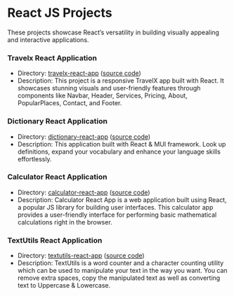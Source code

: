 # React JS Projects

These projects showcase React’s versatility in building visually appealing and interactive applications.

### Travelx React Application

- Directory: [travelx-react-app](https://dassujan.github.io/travelx-react-app) ([source code](https://github.com/dassujan/travelx-react-app))
- Description: This project is a responsive TravelX app built with React. It showcases stunning visuals and user-friendly features through components like Navbar, Header, Services, Pricing, About, PopularPlaces, Contact, and Footer.

### Dictionary React Application

- Directory: [dictionary-react-app](https://dassujan.github.io/dictionary-react-app) ([source code](https://github.com/dassujan/dictionary-react-app))
- Description: This application built with React & MUI framework. Look up definitions, expand your vocabulary and enhance your language skills effortlessly.
  
### Calculator React Application

- Directory: [calculator-react-app](https://dassujan.github.io/calculator-react-app ) ([source code](https://github.com/dassujan/calculator-react-app))
- Description: Calculator React App is a web application built using React, a popular JS library for building user interfaces. This calculator app provides a user-friendly interface for performing basic mathematical calculations right in the browser.

### TextUtils React Application

- Directory: [textutils-react-app](https://dassujan.github.io/textutils-react-app) ([source code](https://github.com/dassujan/textutils-react-app))
- Description: TextUtils is a word counter and a character counting utility which can be used to manipulate your text in the way you want. You can remove extra spaces, copy the manipulated text as well as converting text to Uppercase & Lowercase.